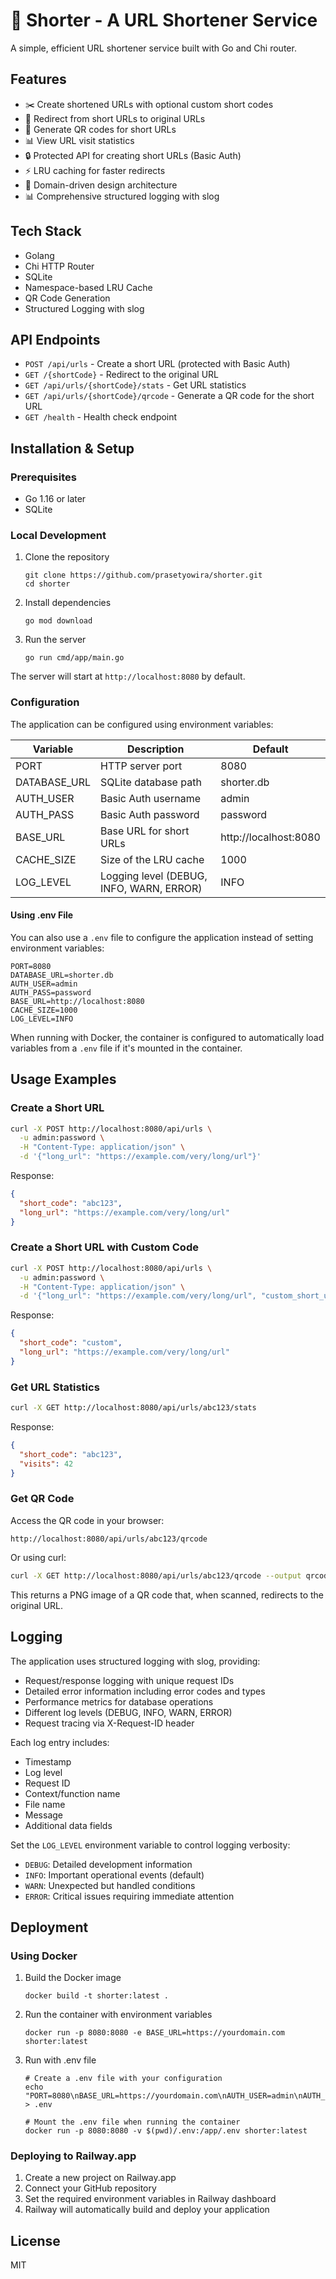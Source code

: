 # 🔗 Shorter - A URL Shortener Service

A simple, efficient URL shortener service built with Go and Chi router.

## Features

- ✂️ Create shortened URLs with optional custom short codes
- 🔄 Redirect from short URLs to original URLs
- 📱 Generate QR codes for short URLs
- 📊 View URL visit statistics
- 🔒 Protected API for creating short URLs (Basic Auth)
- ⚡ LRU caching for faster redirects
- 🧱 Domain-driven design architecture
- 📊 Comprehensive structured logging with slog

## Tech Stack

- Golang
- Chi HTTP Router
- SQLite
- Namespace-based LRU Cache
- QR Code Generation
- Structured Logging with slog

## API Endpoints

- `POST /api/urls` - Create a short URL (protected with Basic Auth)
- `GET /{shortCode}` - Redirect to the original URL
- `GET /api/urls/{shortCode}/stats` - Get URL statistics
- `GET /api/urls/{shortCode}/qrcode` - Generate a QR code for the short URL
- `GET /health` - Health check endpoint

## Installation & Setup

### Prerequisites

- Go 1.16 or later
- SQLite

### Local Development

1. Clone the repository
   ```
   git clone https://github.com/prasetyowira/shorter.git
   cd shorter
   ```

2. Install dependencies
   ```
   go mod download
   ```

3. Run the server
   ```
   go run cmd/app/main.go
   ```

The server will start at `http://localhost:8080` by default.

### Configuration

The application can be configured using environment variables:

| Variable     | Description                     | Default            |
|--------------|--------------------------------|-------------------|
| PORT         | HTTP server port               | 8080              |
| DATABASE_URL | SQLite database path           | shorter.db        |
| AUTH_USER    | Basic Auth username            | admin             |
| AUTH_PASS    | Basic Auth password            | password          |
| BASE_URL     | Base URL for short URLs        | http://localhost:8080 |
| CACHE_SIZE   | Size of the LRU cache          | 1000              |
| LOG_LEVEL    | Logging level (DEBUG, INFO, WARN, ERROR) | INFO              |

#### Using .env File

You can also use a `.env` file to configure the application instead of setting environment variables:

```
PORT=8080
DATABASE_URL=shorter.db
AUTH_USER=admin
AUTH_PASS=password
BASE_URL=http://localhost:8080
CACHE_SIZE=1000
LOG_LEVEL=INFO
```

When running with Docker, the container is configured to automatically load variables from a `.env` file if it's mounted in the container.

## Usage Examples

### Create a Short URL

```bash
curl -X POST http://localhost:8080/api/urls \
  -u admin:password \
  -H "Content-Type: application/json" \
  -d '{"long_url": "https://example.com/very/long/url"}'
```

Response:
```json
{
  "short_code": "abc123",
  "long_url": "https://example.com/very/long/url"
}
```

### Create a Short URL with Custom Code

```bash
curl -X POST http://localhost:8080/api/urls \
  -u admin:password \
  -H "Content-Type: application/json" \
  -d '{"long_url": "https://example.com/very/long/url", "custom_short_url": "custom"}'
```

Response:
```json
{
  "short_code": "custom",
  "long_url": "https://example.com/very/long/url"
}
```

### Get URL Statistics

```bash
curl -X GET http://localhost:8080/api/urls/abc123/stats
```

Response:
```json
{
  "short_code": "abc123",
  "visits": 42
}
```

### Get QR Code

Access the QR code in your browser:
```
http://localhost:8080/api/urls/abc123/qrcode
```

Or using curl:
```bash
curl -X GET http://localhost:8080/api/urls/abc123/qrcode --output qrcode.png
```

This returns a PNG image of a QR code that, when scanned, redirects to the original URL.

## Logging

The application uses structured logging with slog, providing:

- Request/response logging with unique request IDs
- Detailed error information including error codes and types
- Performance metrics for database operations
- Different log levels (DEBUG, INFO, WARN, ERROR)
- Request tracing via X-Request-ID header

Each log entry includes:
- Timestamp
- Log level
- Request ID
- Context/function name
- File name
- Message
- Additional data fields

Set the `LOG_LEVEL` environment variable to control logging verbosity:
- `DEBUG`: Detailed development information
- `INFO`: Important operational events (default)
- `WARN`: Unexpected but handled conditions
- `ERROR`: Critical issues requiring immediate attention

## Deployment

### Using Docker

1. Build the Docker image
   ```
   docker build -t shorter:latest .
   ```

2. Run the container with environment variables
   ```
   docker run -p 8080:8080 -e BASE_URL=https://yourdomain.com shorter:latest
   ```

3. Run with .env file
   ```
   # Create a .env file with your configuration
   echo "PORT=8080\nBASE_URL=https://yourdomain.com\nAUTH_USER=admin\nAUTH_PASS=securepassword" > .env
   
   # Mount the .env file when running the container
   docker run -p 8080:8080 -v $(pwd)/.env:/app/.env shorter:latest
   ```

### Deploying to Railway.app

1. Create a new project on Railway.app
2. Connect your GitHub repository
3. Set the required environment variables in Railway dashboard
4. Railway will automatically build and deploy your application

## License

MIT